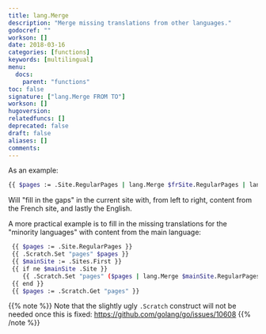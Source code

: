 ```yaml
---
title: lang.Merge
description: "Merge missing translations from other languages."
godocref: ""
workson: []
date: 2018-03-16
categories: [functions]
keywords: [multilingual]
menu:
  docs:
    parent: "functions"
toc: false
signature: ["lang.Merge FROM TO"]
workson: []
hugoversion:
relatedfuncs: []
deprecated: false
draft: false
aliases: []
comments:
---
```


As an example:

```bash
{{ $pages := .Site.RegularPages | lang.Merge $frSite.RegularPages | lang.Merge $enSite.RegularPages }}
```

Will "fill in the gaps" in the current site with, from left to right, content from the French site, and lastly the English.


A more practical example is to fill in the missing translations for the "minority languages" with content from the main language:


```bash
 {{ $pages := .Site.RegularPages }}
 {{ .Scratch.Set "pages" $pages }}
 {{ $mainSite := .Sites.First }}
 {{ if ne $mainSite .Site }}
    {{ .Scratch.Set "pages" ($pages | lang.Merge $mainSite.RegularPages) }}
 {{ end }}
 {{ $pages := .Scratch.Get "pages" }} 
 ```

{{% note %}}
Note that the slightly ugly `.Scratch` construct will not be needed once this is fixed: https://github.com/golang/go/issues/10608
{{% /note %}}
